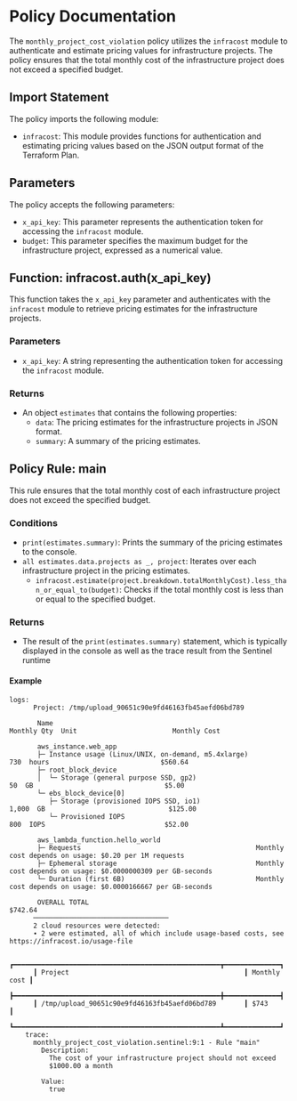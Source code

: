 # Policy Documentation

The `monthly_project_cost_violation` policy utilizes the `infracost` module to authenticate and estimate pricing values for infrastructure projects. The policy ensures that the total monthly cost of the infrastructure project does not exceed a specified budget.

## Import Statement

The policy imports the following module:

- `infracost`: This module provides functions for authentication and estimating pricing values based on the JSON output format of the Terraform Plan.

## Parameters

The policy accepts the following parameters:

- `x_api_key`: This parameter represents the authentication token for accessing the `infracost` module.
- `budget`: This parameter specifies the maximum budget for the infrastructure project, expressed as a numerical value.

## Function: infracost.auth(x_api_key)

This function takes the `x_api_key` parameter and authenticates with the `infracost` module to retrieve pricing estimates for the infrastructure projects.

### Parameters

- `x_api_key`: A string representing the authentication token for accessing the `infracost` module.

### Returns

- An object `estimates` that contains the following properties:
  - `data`: The pricing estimates for the infrastructure projects in JSON format.
  - `summary`: A summary of the pricing estimates.

## Policy Rule: main

This rule ensures that the total monthly cost of each infrastructure project does not exceed the specified budget.

### Conditions

- `print(estimates.summary)`: Prints the summary of the pricing estimates to the console.
- `all estimates.data.projects as _, project`: Iterates over each infrastructure project in the pricing estimates.
  - `infracost.estimate(project.breakdown.totalMonthlyCost).less_than_or_equal_to(budget)`: Checks if the total monthly cost is less than or equal to the specified budget.

### Returns

- The result of the `print(estimates.summary)` statement, which is typically displayed in the console as well as the trace result from the Sentinel runtime

#### Example
```Sentinel
logs:
      Project: /tmp/upload_90651c90e9fd46163fb45aefd06bd789

       Name                                                           Monthly Qty  Unit                        Monthly Cost

       aws_instance.web_app
       ├─ Instance usage (Linux/UNIX, on-demand, m5.4xlarge)                  730  hours                            $560.64
       ├─ root_block_device
       │  └─ Storage (general purpose SSD, gp2)                                50  GB                                 $5.00
       └─ ebs_block_device[0]
          ├─ Storage (provisioned IOPS SSD, io1)                            1,000  GB                               $125.00
          └─ Provisioned IOPS                                                 800  IOPS                              $52.00

       aws_lambda_function.hello_world
       ├─ Requests                                            Monthly cost depends on usage: $0.20 per 1M requests
       ├─ Ephemeral storage                                   Monthly cost depends on usage: $0.0000000309 per GB-seconds
       └─ Duration (first 6B)                                 Monthly cost depends on usage: $0.0000166667 per GB-seconds

       OVERALL TOTAL                                                                                                $742.64
      ──────────────────────────────────
      2 cloud resources were detected:
      ∙ 2 were estimated, all of which include usage-based costs, see https://infracost.io/usage-file

      ┏━━━━━━━━━━━━━━━━━━━━━━━━━━━━━━━━━━━━━━━━━━━━━━━━━━━━┳━━━━━━━━━━━━━━┓
      ┃ Project                                            ┃ Monthly cost ┃
      ┣━━━━━━━━━━━━━━━━━━━━━━━━━━━━━━━━━━━━━━━━━━━━━━━━━━━━╋━━━━━━━━━━━━━━┫
      ┃ /tmp/upload_90651c90e9fd46163fb45aefd06bd789       ┃ $743         ┃
      ┗━━━━━━━━━━━━━━━━━━━━━━━━━━━━━━━━━━━━━━━━━━━━━━━━━━━━┻━━━━━━━━━━━━━━┛
    trace:
      monthly_project_cost_violation.sentinel:9:1 - Rule "main"
        Description:
          The cost of your infrastructure project should not exceed
          $1000.00 a month

        Value:
          true
```

